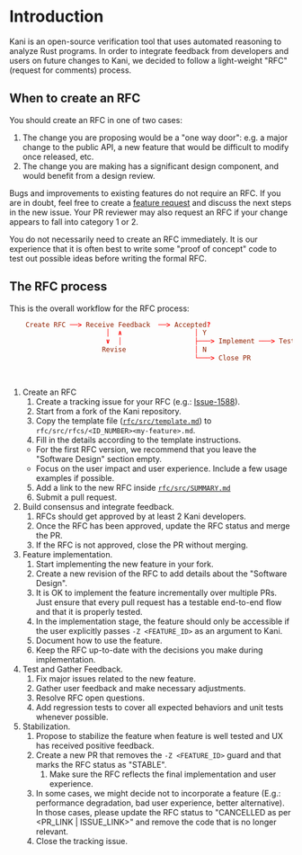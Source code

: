 # Introduction

Kani is an open-source verification tool that uses automated reasoning to analyze Rust programs. In order to
integrate feedback from developers and users on future changes to Kani, we decided to follow a light-weight
"RFC" (request for comments) process.

## When to create an RFC

You should create an RFC in one of two cases:

1. The change you are proposing would be a "one way door": e.g. a major change to the public API, a new feature that would be difficult to modify once released, etc.
2. The change you are making has a significant design component, and would benefit from a design review.

Bugs and improvements to existing features do not require an RFC.
If you are in doubt, feel free to create  a [feature request](https://github.com/model-checking/kani/issues/new?assignees=&labels=&template=feature_request.md) and discuss the next steps in the new issue.
Your PR reviewer may also request an RFC if your change appears to fall into category 1 or 2.

You do not necessarily need to create an RFC immediately. It is our experience that it is often best to write some "proof of concept" code to test out possible ideas before writing the formal RFC.

## The RFC process

This is the overall workflow for the RFC process:

```toml
    Create RFC ──> Receive Feedback  ──> Accepted?
                        │  ∧                  │ Y
                        ∨  │                  ├───> Implement ───> Test + Feedback ───> Stabilize?
                       Revise                 │ N                                          │ Y
                                              └───> Close PR                               ├───> RFC Stable
                                                                                           │ N
                                                                                           └───> Remove feature
```

1. Create an RFC
   1. Create a tracking issue for your RFC (e.g.: [Issue-1588](https://github.com/model-checking/kani/issues/1588)).
   2. Start from a fork of the Kani repository.
   3. Copy the template file ([`rfc/src/template.md`](./template.md)) to `rfc/src/rfcs/<ID_NUMBER><my-feature>.md`.
   4. Fill in the details according to the template instructions.
     - For the first RFC version, we recommend that you leave the "Software Design" section empty.
     - Focus on the user impact and user experience.
       Include a few usage examples if possible.
   5. Add a link to the new RFC inside [`rfc/src/SUMMARY.md`](https://github.com/model-checking/kani/blob/main/rfc/src/SUMMARY.md)
   6. Submit a pull request.
2. Build consensus and integrate feedback.
   1. RFCs should get approved by at least 2 Kani developers.
   2. Once the RFC has been approved, update the RFC status and merge the PR.
   3. If the RFC is not approved, close the PR without merging.
3. Feature implementation.
   1. Start implementing the new feature in your fork.
   2. Create a new revision of the RFC to add details about the "Software Design".
   3. It is OK to implement the feature incrementally over multiple PRs.
      Just ensure that every pull request has a testable end-to-end flow and that it is properly tested.
   4. In the implementation stage, the feature should only be accessible if the user explicitly passes
      `-Z <FEATURE_ID>` as an argument to Kani.
   5. Document how to use the feature.
   6. Keep the RFC up-to-date with the decisions you make during implementation.
4. Test and Gather Feedback.
   1. Fix major issues related to the new feature.
   2. Gather user feedback and make necessary adjustments.
   3. Resolve RFC open questions.
   4. Add regression tests to cover all expected behaviors and unit tests whenever possible.
5. Stabilization.
   1. Propose to stabilize the feature when feature is well tested and UX has received positive feedback.
   2. Create a new PR that removes the `-Z <FEATURE_ID>` guard and that marks the RFC status as "STABLE".
      1. Make sure the RFC reflects the final implementation and user experience.
   3. In some cases, we might decide not to incorporate a feature
      (E.g.: performance degradation, bad user experience, better alternative).
      In those cases, please update the RFC status to "CANCELLED as per <PR_LINK | ISSUE_LINK>" and remove the code
      that is no longer relevant.
   4. Close the tracking issue.
